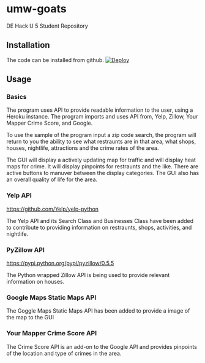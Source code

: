 # umw-goats
DE Hack U 5 Student Repository

## Installation

The code can be installed from github. 
[![Deploy](https://www.herokucdn.com/deploy/button.png)](https://heroku.com/deploy)

## Usage
### Basics

The program uses API to provide readable information to the user, using a Heroku instance.
The program imports and uses API from, Yelp, Zillow, Your Mapper Crime Score, and Google.

To use the sample of the program input a zip code search, the program will return to you the ability to see what restraunts are in that area, what shops, houses, nightlife, attractions and the crime rates of the area. 

The GUI will display a actively updating map for traffic and will display heat maps for crime. It will display pinpoints for restraunts and the like. There are active buttons to manuver between the display categories. The GUI also has an overall quality of life for the area. 

### Yelp API

https://github.com/Yelp/yelp-python

The Yelp API and its Search Class and Businesses Class have been added to contribute to providing information on restraunts, shops, activities, and nightlife. 

### PyZillow API

https://pypi.python.org/pypi/pyzillow/0.5.5

The Python wrapped Zillow API is being used to provide relevant information on houses. 

### Google Maps Static Maps API

The Goggle Maps Static Maps API has been added to provide a image of the map to the GUI

### Your Mapper Crime Score API

The Crime Score API is an add-on to the Google API  and provides pinpoints of the location and type of crimes in the area. 


